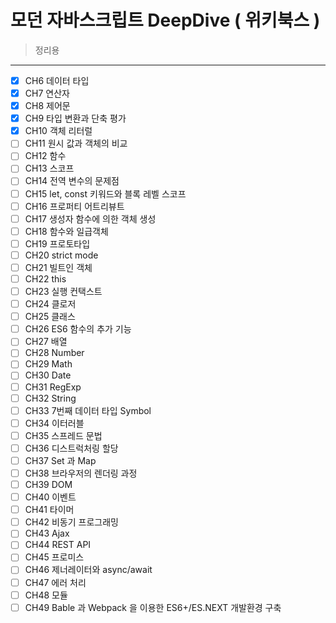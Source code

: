 # 모던 자바스크립트 DeepDive ( 위키북스 )

> 정리용
>

---

- [x] CH6 데이터 타입
- [x] CH7 연산자
- [x] CH8 제어문
- [x] CH9 타입 변환과 단축 평가
- [x] CH10 객체 리터럴
- [ ] CH11 원시 값과 객체의 비교
- [ ] CH12 함수
- [ ] CH13 스코프
- [ ] CH14 전역 변수의 문제점
- [ ] CH15 let, const 키워드와 블록 레벨 스코프
- [ ] CH16 프로퍼티 어트리뷰트
- [ ] CH17 생성자 함수에 의한 객체 생성
- [ ] CH18 함수와 일급객체
- [ ] CH19 프로토타입
- [ ] CH20 strict mode
- [ ] CH21 빌트인 객체
- [ ] CH22 this
- [ ] CH23 실행 컨택스트
- [ ] CH24 클로저
- [ ] CH25 클래스
- [ ] CH26 ES6 함수의 추가 기능
- [ ] CH27 배열
- [ ] CH28 Number
- [ ] CH29 Math
- [ ] CH30 Date
- [ ] CH31 RegExp
- [ ] CH32 String
- [ ] CH33 7번째 데이터 타입 Symbol
- [ ] CH34 이터러블
- [ ] CH35 스프레드 문법
- [ ] CH36 디스트럭처링 할당
- [ ] CH37 Set 과 Map
- [ ] CH38 브라우저의 렌더링 과정
- [ ] CH39 DOM
- [ ] CH40 이벤트
- [ ] CH41 타이머
- [ ] CH42 비동기 프로그래밍 
- [ ] CH43 Ajax
- [ ] CH44 REST API 
- [ ] CH45 프로미스
- [ ] CH46 제너레이터와 async/await
- [ ] CH47 에러 처리
- [ ] CH48 모듈
- [ ] CH49 Bable 과 Webpack 을 이용한 ES6+/ES.NEXT 개발환경 구축
